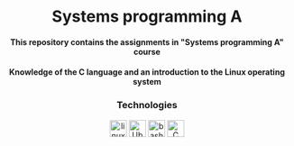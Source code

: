 <h1 align="center"> Systems programming A </h1>


<h4 align="center"> This repository contains the assignments in "Systems programming A" course </h4>

<h4 div align="center">  Knowledge of the C language and an introduction to the Linux operating system </h4>

<div align="center">
<h3 > Technologies </h3>
<span>
  <img src="https://img.shields.io/badge/Linux-FCC624?style=for-the-badge&logo=linux&logoColor=black" alt="linux" height="30"/>
  <img src="https://img.shields.io/badge/Ubuntu-E95420?style=for-the-badge&logo=ubuntu&logoColor=white" alt="Ubuntu" height="30"/>
  <img src="https://img.shields.io/badge/Bash-F05032?style=for-the-badge&logo=bash&logoColor=white" alt="bash" height="30"/>
  <img src="https://img.shields.io/badge/C-00599C?style=for-the-badge&logo=c&logoColor=white" alt="C" height="30"/>
 </span>
 
